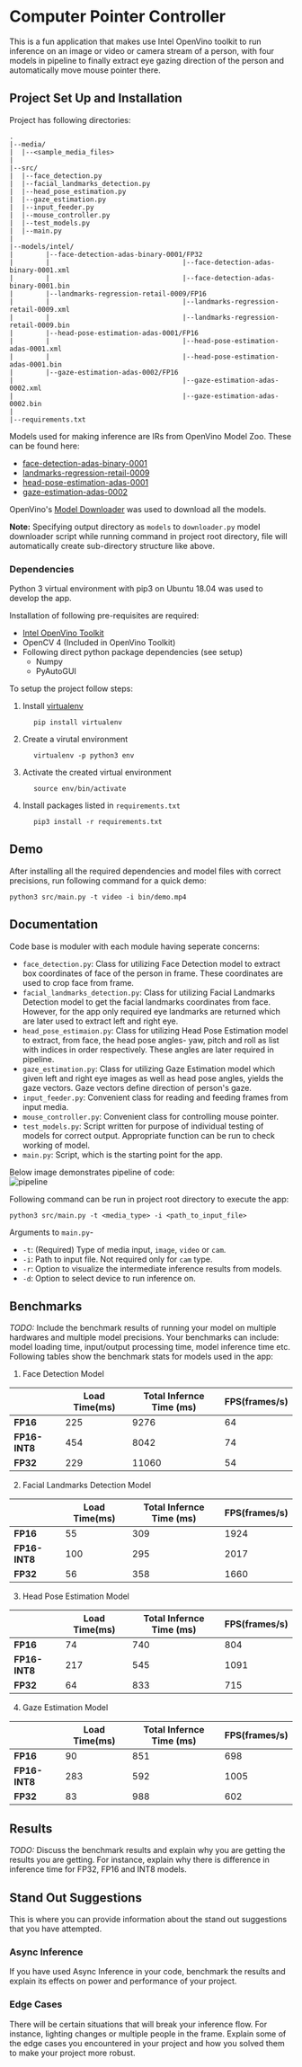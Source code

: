 # Computer Pointer Controller

This is a fun application that makes use Intel OpenVino toolkit to run inference on an image or video or camera stream of a person, with four models in pipeline to finally extract eye gazing direction of the person and automatically move mouse pointer there.

## Project Set Up and Installation

Project has following directories:
```
.
|--media/
|  |--<sample_media_files>
|
|--src/
|  |--face_detection.py
|  |--facial_landmarks_detection.py
|  |--head_pose_estimation.py
|  |--gaze_estimation.py
|  |--input_feeder.py
|  |--mouse_controller.py
|  |--test_models.py
|  |--main.py
|
|--models/intel/
|        |--face-detection-adas-binary-0001/FP32
|        |                                 |--face-detection-adas-binary-0001.xml
|        |                                 |--face-detection-adas-binary-0001.bin
|        |--landmarks-regression-retail-0009/FP16
|        |                                 |--landmarks-regression-retail-0009.xml
|        |                                 |--landmarks-regression-retail-0009.bin
|        |--head-pose-estimation-adas-0001/FP16
|        |                                 |--head-pose-estimation-adas-0001.xml
|        |                                 |--head-pose-estimation-adas-0001.bin
|        |--gaze-estimation-adas-0002/FP16
|                                          |--gaze-estimation-adas-0002.xml
|                                          |--gaze-estimation-adas-0002.bin
|
|--requirements.txt
```

Models used for making inference are IRs from OpenVino Model Zoo.
These can be found here:
* [face-detection-adas-binary-0001](https://docs.openvinotoolkit.org/latest/_models_intel_face_detection_adas_binary_0001_description_face_detection_adas_binary_0001.html)
* [landmarks-regression-retail-0009](https://docs.openvinotoolkit.org/latest/_models_intel_landmarks_regression_retail_0009_description_landmarks_regression_retail_0009.html)
* [head-pose-estimation-adas-0001](https://docs.openvinotoolkit.org/latest/_models_intel_head_pose_estimation_adas_0001_description_head_pose_estimation_adas_0001.html)
* [gaze-estimation-adas-0002](https://docs.openvinotoolkit.org/latest/_models_intel_gaze_estimation_adas_0002_description_gaze_estimation_adas_0002.html)

OpenVino's [Model Downloader](https://docs.openvinotoolkit.org/latest/_tools_downloader_README.html) was used to download all the models.<br>

**Note:** Specifying output directory as `models` to `downloader.py` model downloader script while running command in project root directory, file will automatically create sub-directory structure like above.

### Dependencies
Python 3 virtual environment with pip3 on Ubuntu 18.04 was used to develop the app.<br>

Installation of following pre-requisites are required:
- [Intel OpenVino Toolkit](https://docs.openvinotoolkit.org/latest/_docs_install_guides_installing_openvino_linux.html)
- OpenCV 4 (Included in OpenVino Toolkit)
- Following direct python package dependencies (see setup)
  - Numpy
  - PyAutoGUI

To setup the project follow steps: 
1. Install [virtualenv](https://pypi.org/project/virtualenv/)
```
      pip install virtualenv
```
2. Create a virutal environment
```
      virtualenv -p python3 env
```
3. Activate the created virtual environment
```
      source env/bin/activate
```
4. Install packages listed in `requirements.txt`
```
      pip3 install -r requirements.txt
```

## Demo
After installing all the required dependencies and model files with correct precisions, run following command for a quick demo:
```
python3 src/main.py -t video -i bin/demo.mp4
```

## Documentation

Code base is moduler with each module having seperate concerns:<br>
- `face_detection.py`: Class for utilizing Face Detection model to extract box coordinates of face of the person in frame. These coordinates are used to crop face from frame.
- `facial_landmarks_detection.py`: Class for utilizing Facial Landmarks Detection model to get the facial landmarks coordinates from face. However, for the app only required eye landmarks are returned which are later used to extract left and right eye.
- `head_pose_estimaion.py`: Class for utilizing Head Pose Estimation model to extract, from face, the head pose angles- yaw, pitch and roll as list with indices in order respectively. These angles are later required in pipeline.
- `gaze_estimation.py`: Class for utilizing Gaze Estimation model which given left and right eye images as well as head pose angles, yields the gaze vectors. Gaze vectors define direction of person's gaze.
- `input_feeder.py`: Convenient class for reading and feeding frames from input media.
- `mouse_controller.py`: Convenient class for controlling mouse pointer.
- `test_models.py`: Script written for purpose of individual testing of models for correct output. Appropriate function can be run to check working of model.
- `main.py`: Script, which is the starting point for the app.

Below image demonstrates pipeline of code:<br>
![pipeline](pipeline.png)

Following command can be run in project root directory to execute the app:
  ```
  python3 src/main.py -t <media_type> -i <path_to_input_file>
  ```
Arguments to `main.py`-
- `-t`: (Required) Type of media input, `image`, `video` or `cam`.
- `-i`: Path to input file. Not required only for `cam` type.
- `-r`: Option to visualize the intermediate inference results from models.
- `-d`: Option to select device to run inference on.


## Benchmarks
*TODO:* Include the benchmark results of running your model on multiple hardwares and multiple model precisions. Your benchmarks can include: model loading time, input/output processing time, model inference time etc.<br>
Following tables show the benchmark stats for models used in the app:<br>
1. Face Detection Model<br>

|             | Load Time(ms) | Total Infernce Time (ms) | FPS(frames/s) |
|-------------|---------------|--------------------------|---------------|
|**FP16**     |     225       |         9276             |     64        |
|**FP16-INT8**|     454       |         8042             |     74        |
|**FP32**     |     229       |         11060            |     54        |

2. Facial Landmarks Detection Model<br>

|             | Load Time(ms) | Total Infernce Time (ms) | FPS(frames/s) |
|-------------|---------------|--------------------------|---------------|
|**FP16**     |      55       |          309             |  1924         |
|**FP16-INT8**|      100      |          295             |  2017         |
|**FP32**     |      56       |          358             |  1660         |

3. Head Pose Estimation Model<br>

|             | Load Time(ms) | Total Infernce Time (ms) | FPS(frames/s) |
|-------------|---------------|--------------------------|---------------|
|**FP16**     |      74       |           740            |     804       |
|**FP16-INT8**|      217      |           545            |     1091      |
|**FP32**     |      64       |           833            |     715       |

4. Gaze Estimation Model<br>

|             | Load Time(ms) | Total Infernce Time (ms) | FPS(frames/s) |
|-------------|---------------|--------------------------|---------------|
|**FP16**     |     90        |          851             |    698        |
|**FP16-INT8**|     283       |          592             |    1005       |
|**FP32**     |     83        |          988             |    602        |

## Results
*TODO:* Discuss the benchmark results and explain why you are getting the results you are getting. For instance, explain why there is difference in inference time for FP32, FP16 and INT8 models.

## Stand Out Suggestions
This is where you can provide information about the stand out suggestions that you have attempted.

### Async Inference
If you have used Async Inference in your code, benchmark the results and explain its effects on power and performance of your project.

### Edge Cases
There will be certain situations that will break your inference flow. For instance, lighting changes or multiple people in the frame. Explain some of the edge cases you encountered in your project and how you solved them to make your project more robust.

